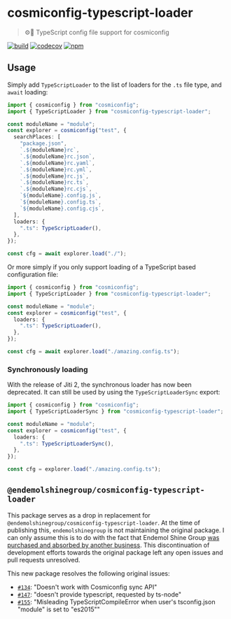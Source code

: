 # cosmiconfig-typescript-loader

> ⚙️🚀 TypeScript config file support for cosmiconfig

[![build](https://github.com/Codex-/cosmiconfig-typescript-loader/actions/workflows/build.yml/badge.svg)](https://github.com/Codex-/cosmiconfig-typescript-loader/actions/workflows/build.yml)
[![codecov](https://codecov.io/gh/Codex-/cosmiconfig-typescript-loader/branch/main/graph/badge.svg?token=WWGNIPC249)](https://codecov.io/gh/Codex-/cosmiconfig-typescript-loader)
[![npm](https://img.shields.io/npm/v/cosmiconfig-typescript-loader.svg)](https://www.npmjs.com/package/cosmiconfig-typescript-loader)

## Usage

Simply add `TypeScriptLoader` to the list of loaders for the `.ts` file type, and `await` loading:

```ts
import { cosmiconfig } from "cosmiconfig";
import { TypeScriptLoader } from "cosmiconfig-typescript-loader";

const moduleName = "module";
const explorer = cosmiconfig("test", {
  searchPlaces: [
    "package.json",
    `.${moduleName}rc`,
    `.${moduleName}rc.json`,
    `.${moduleName}rc.yaml`,
    `.${moduleName}rc.yml`,
    `.${moduleName}rc.js`,
    `.${moduleName}rc.ts`,
    `.${moduleName}rc.cjs`,
    `${moduleName}.config.js`,
    `${moduleName}.config.ts`,
    `${moduleName}.config.cjs`,
  ],
  loaders: {
    ".ts": TypeScriptLoader(),
  },
});

const cfg = await explorer.load("./");
```

Or more simply if you only support loading of a TypeScript based configuration file:

```ts
import { cosmiconfig } from "cosmiconfig";
import { TypeScriptLoader } from "cosmiconfig-typescript-loader";

const moduleName = "module";
const explorer = cosmiconfig("test", {
  loaders: {
    ".ts": TypeScriptLoader(),
  },
});

const cfg = await explorer.load("./amazing.config.ts");
```

### Synchronously loading

With the release of Jiti 2, the synchronous loader has now been deprecated. It can still be used by using the `TypeScriptLoaderSync` export:

```ts
import { cosmiconfig } from "cosmiconfig";
import { TypeScriptLoaderSync } from "cosmiconfig-typescript-loader";

const moduleName = "module";
const explorer = cosmiconfig("test", {
  loaders: {
    ".ts": TypeScriptLoaderSync(),
  },
});

const cfg = explorer.load("./amazing.config.ts");
```

## `@endemolshinegroup/cosmiconfig-typescript-loader`

This package serves as a drop in replacement for `@endemolshinegroup/cosmiconfig-typescript-loader`. At the time of publishing this, `endemolshinegroup` is not maintaining the original package. I can only assume this is to do with the fact that Endemol Shine Group [was purchased and absorbed by another business](https://en.wikipedia.org/wiki/Endemol_Shine_Group#Sale_to_Banijay). This discontinuation of development efforts towards the original package left any open issues and pull requests unresolved.

This new package resolves the following original issues:

- [`#134`](https://github.com/EndemolShineGroup/cosmiconfig-typescript-loader/issues/134): "Doesn't work with Cosmiconfig sync API"
- [`#147`](https://github.com/EndemolShineGroup/cosmiconfig-typescript-loader/issues/147): "doesn't provide typescript, requested by ts-node"
- [`#155`](https://github.com/EndemolShineGroup/cosmiconfig-typescript-loader/issues/155): "Misleading TypeScriptCompileError when user's tsconfig.json "module" is set to "es2015""
